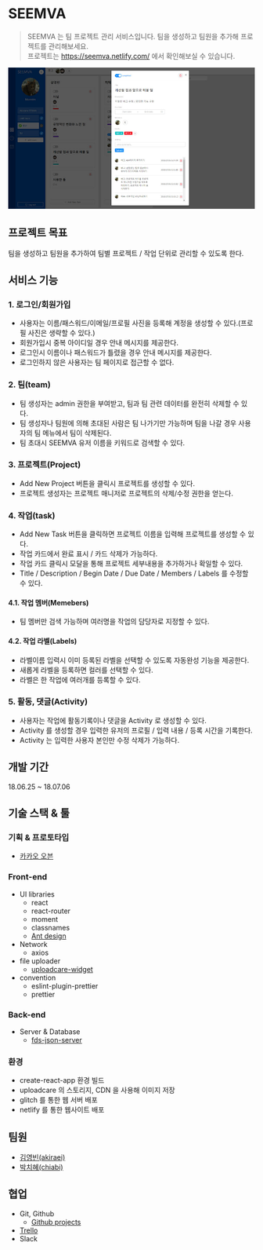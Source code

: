 # SEEMVA

> SEEMVA 는 팀 프로젝트 관리 서비스입니다. 팀을 생성하고 팀원을 추가해 프로젝트를 관리해보세요.  
> 프로젝트는 https://seemva.netlify.com/ 에서 확인해보실 수 있습니다.

![seemva demo screen shot](./seemva_card.jpg)

## 프로젝트 목표

팀을 생성하고 팀원을 추가하여 팀별 프로젝트 / 작업 단위로 관리할 수 있도록 한다.

## 서비스 기능

### 1. 로그인/회원가입

- 사용자는 이름/패스워드/이메일/프로필 사진을 등록해 계정을 생성할 수 있다.(프로필 사진은 생략할 수 있다.)
- 회원가입시 중복 아이디일 경우 안내 메시지를 제공한다.
- 로그인시 이름이나 패스워드가 틀렸을 경우 안내 메시지를 제공한다.
- 로그인하지 않은 사용자는 팀 페이지로 접근할 수 없다.

### 2. 팀(team)

- 팀 생성자는 admin 권한을 부여받고, 팀과 팀 관련 데이터를 완전히 삭제할 수 있다.
- 팀 생성자나 팀원에 의해 초대된 사람은 팀 나가기만 가능하며 팀을 나갈 경우 사용자의 팀 메뉴에서 팀이 삭제된다.
- 팀 초대시 SEEMVA 유저 이름을 키워드로 검색할 수 있다.

### 3. 프로젝트(Project)

- Add New Project 버튼을 클릭시 프로젝트를 생성할 수 있다.
- 프로젝트 생성자는 프로젝트 매니저로 프로젝트의 삭제/수정 권한을 얻는다.

### 4. 작업(task)

- Add New Task 버튼을 클릭하면 프로젝트 이름을 입력해 프로젝트를 생성할 수 있다.
- 작업 카드에서 완료 표시 / 카드 삭제가 가능하다.
- 작업 카드 클릭시 모달을 통해 프로젝트 세부내용을 추가하거나 확일할 수 있다.
- Title / Description / Begin Date / Due Date / Members / Labels 를 수정할 수 있다.

#### 4.1. 작업 멤버(Memebers)

- 팀 멤버만 검색 가능하며 여러명을 작업의 담당자로 지정할 수 있다.

#### 4.2. 작업 라벨(Labels)

- 라벨이름 입력시 이미 등록된 라벨을 선택할 수 있도록 자동완성 기능을 제공한다.
- 새롭게 라벨을 등록하면 컬러를 선택할 수 있다.
- 라벨은 한 작업에 여러개를 등록할 수 있다.

### 5. 활동, 댓글(Activity)

- 사용자는 작업에 활동기록이나 댓글을 Activity 로 생성할 수 있다.
- Activity 를 생성할 경우 입력한 유저의 프로필 / 입력 내용 / 등록 시간을 기록한다.
- Activity 는 입력한 사용자 본인만 수정 삭제가 가능하다.

## 개발 기간

18.06.25 ~ 18.07.06

## 기술 스택 & 툴

### 기획 & 프로토타입

- [카카오 오븐](https://ovenapp.io/view/FroYqk6XSaPnfYK3g5vBrIYKXJpXLRqB/Q6mWO)

### Front-end

- UI libraries
  - react
  - react-router
  - moment
  - classnames
  - [Ant design](https://ant.design/)
- Network
  - axios
- file uploader
  - [uploadcare-widget](https://uploadcare.com/features/widget/)
- convention
  - eslint-plugin-prettier
  - prettier

### Back-end

- Server & Database
  - [fds-json-server](https://www.npmjs.com/package/fds-json-server)

### 환경

- create-react-app 환경 빌드
- uploadcare 의 스토리지, CDN 을 사용해 이미지 저장
- glitch 를 통한 웹 서버 배포
- netlify 를 통한 웹사이트 배포

## 팀원

- [김영빈(akiraei)](https://github.com/akiraei)
- [박치혜(chiabi)](https://github.com/chiabi)

## 협업

- Git, Github
  - [Github projects](https://github.com/geek-ryan/seemva/projects/1)
- [Trello](https://trello.com/b/QNcmQA7U/seemva)
- Slack
  <!-- - [스크럼 보드](https://docs.google.com/spreadsheets/d/e/2PACX-1vSGa15n_Dlm3iafSW2upVNTDyiB-qY9JqVkmO20Jzr3aURdgGKiFA0xOe-q27_AlyFIsXdJouCR3AyY/pubhtml?gid=0&single=true) -->

